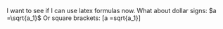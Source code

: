 I want to see if I can use latex formulas now.
What about dollar signs: $a =\sqrt{a_1}$
Or square brackets: \[a =sqrt{a_1}\]
